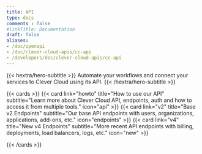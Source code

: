 ```yaml
---
title: API
type: docs
comments : false
#linkTitle: Documentation
draft: false
aliases:
- /doc/openapi
- /doc/clever-cloud-apis/cc-api
- /developers/doc/clever-cloud-apis/cc-api
---
```


{{< hextra/hero-subtitle >}}
  Automate your workflows and connect your services to Clever Cloud using its API.
{{< /hextra/hero-subtitle >}}

{{< cards >}}
  {{< card link="howto" title="How to use our API" subtitle="Learn more about Clever Cloud API, endpoints, auth and how to access it from multiple tools." icon="api" >}}
  {{< card link="v2" title="Base v2 Endpoints" subtitle="Our base API endpoints with users, organizations, applications, add-ons, etc." icon="endpoints" >}}
  {{< card link="v4" title="New v4 Endpoints" subtitle="More recent API endpoints with billing, deployments, load balancers, logs, etc." icon="new" >}}

{{< /cards >}}

